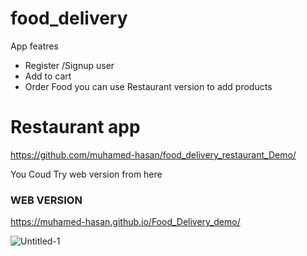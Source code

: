 # food_delivery
App featres
- Register /Signup user 
- Add to cart
- Order Food 
you can use Restaurant version to add products 
# Restaurant app 
https://github.com/muhamed-hasan/food_delivery_restaurant_Demo/

You Coud Try web version from here
### WEB VERSION
https://muhamed-hasan.github.io/Food_Delivery_demo/

![Untitled-1](https://user-images.githubusercontent.com/83196077/154821255-862be61f-4204-4815-8d15-b3128d4fc740.jpg)
